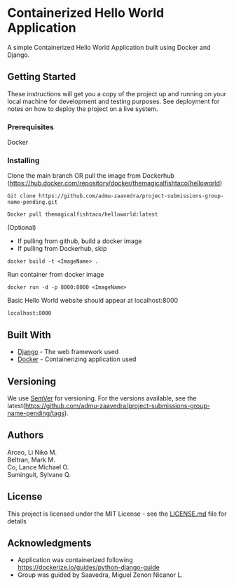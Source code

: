 # Containerized Hello World Application

A simple Containerized Hello World Application built using Docker and Django. 

## Getting Started

These instructions will get you a copy of the project up and running on your local machine for development and testing purposes. See deployment for notes on how to deploy the project on a live system.

### Prerequisites

Docker

### Installing

Clone the main branch OR pull the image from Dockerhub (https://hub.docker.com/repository/docker/themagicalfishtaco/helloworld)

```
Git clone https://github.com/admu-zaavedra/project-submissions-group-name-pending.git

Docker pull themagicalfishtaco/helloworld:latest
```

(Optional)
* If pulling from github, build a docker image
* If pulling from Dockerhub, skip

```
docker build -t <ImageName> .
```

Run container from docker image

```
docker run -d -p 8000:8000 <ImageName>
```

Basic Hello World website should appear at localhost:8000

```
localhost:8000
```

## Built With

* [Django](https://docs.djangoproject.com/en/3.2/) - The web framework used
* [Docker](https://docs.docker.com/) - Containerizing application used

## Versioning

We use [SemVer](http://semver.org/) for versioning. For the versions available, see the latest(https://github.com/admu-zaavedra/project-submissions-group-name-pending/tags). 

## Authors
Arceo, Li Niko M.\
Beltran, Mark M.\
Co, Lance Michael O.\
Suminguit, Sylvane Q.

## License

This project is licensed under the MIT License - see the [LICENSE.md](LICENSE.md) file for details

## Acknowledgments

* Application was containerized following https://dockerize.io/guides/python-django-guide
* Group was guided by Saavedra, Miguel Zenon Nicanor L.
